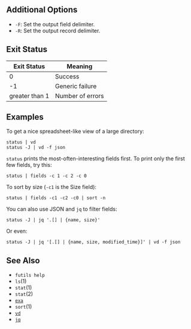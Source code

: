 ## Additional Options

* `-F`: Set the output field delimiter.
* `-R`: Set the output record delimiter.

## Exit Status

| Exit Status    | Meaning            |
|----------------|--------------------|
|              0 | Success            |
|             -1 | Generic failure    |
| greater than 1 | Number of errors   |

## Examples

To get a nice spreadsheet-like view of a large directory:

```
status | vd
status -J | vd -f json
```

`status` prints the most-often-interesting fields first. To print only the first
few fields, try this:

```
status | fields -c 1 -c 2 -c 0
```

To sort by size (`-c1` is the Size field):

```
status | fields -c1 -c2 -c0 | sort -n
```

You can also use JSON and `jq` to filter fields:

```
status -J | jq '.[] | {name, size}'
```

Or even:

```
status -J | jq '[.[] | {name, size, modified_time}]' | vd -f json
```

## See Also

* `futils help`
* `ls`(1)
* `stat`(1)
* `stat`(2)
* [`exa`](https://the.exa.website/)
* `sort`(1)
* [`vd`](https://www.visidata.org/)
* [`jq`](https://stedolan.github.io/jq)
